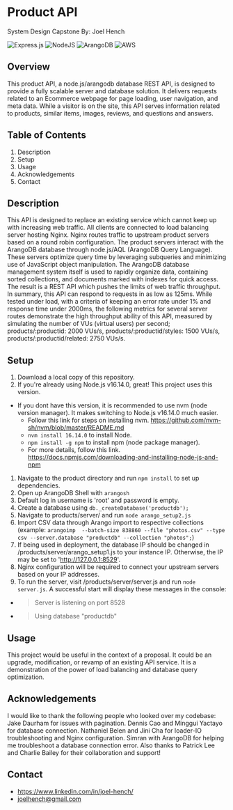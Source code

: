 # Product API
System Design Capstone
By: Joel Hench

![Express.js](https://img.shields.io/badge/express.js-%23404d59.svg?style=for-the-badge&logo=express&logoColor=%2361DAFB) ![NodeJS](https://img.shields.io/badge/node.js-6DA55F?style=for-the-badge&logo=node.js&logoColor=white) ![ArangoDB](https://img.shields.io/badge/ArangoDB-%234ea94b.svg?style=for-the-badge&logo=avocado&logoColor=white?link=http://google.com&link=http://google.com) ![AWS](https://img.shields.io/badge/AWS-%23FF9900.svg?style=for-the-badge&logo=amazon-aws&logoColor=white)

## Overview
This product API, a node.js/arangodb database REST API, is designed to provide a fully scalable server and database solution. It delivers requests related to an Ecommerce webpage for page loading, user navigation, and meta data. While a visitor is on the site, this API serves information related to products, similar items, images, reviews, and questions and answers.

## Table of Contents
1. Description
1. Setup
1. Usage
1. Acknowledgements
1. Contact

## Description
This API is designed to replace an existing service which cannot keep up with increasing web traffic. All clients are connected to load balancing server hosting Nginx. Nginx routes traffic to upstream product servers based on a round robin configuration. The product servers interact with the ArangoDB database through node.js/AQL (ArangoDB Query Language). These servers optimize query time by leveraging subqueries and minimizing use of JavaScript object manipulation. The ArangoDB database management system itself is used to rapidly organize data, containing sorted collections, and documents marked with indexes for quick access. The result is a REST API which pushes the limits of web traffic throughput. In summary, this API can respond to requests in as low as 125ms. While tested under load, with a criteria of keeping an error rate under 1% and response time under 2000ms, the following metrics for several server routes demonstrate the high throughput ability of this API, measured by simulating the number of VUs (virtual users) per second; products/:productid: 2000 VUs/s, products/:productid/styles: 1500 VUs/s, products/:productid/related: 2750 VUs/s.

## Setup
1. Download a local copy of this repository.
1. If you're already using Node.js v16.14.0, great! This project uses this version.
  - If you dont have this version, it is recommended to use nvm (node version manager). It makes switching
  to Node.js v16.14.0 much easier.
    - Follow this link for steps on installing nvm. https://github.com/nvm-sh/nvm/blob/master/README.md
    - `nvm install 16.14.0` to install Node.
    - `npm install -g npm` to install npm (node package manager).
    - For more details, follow this link. https://docs.npmjs.com/downloading-and-installing-node-js-and-npm
1. Navigate to the product directory and run `npm install` to set up dependencies.
1. Open up ArangoDB Shell with `arangosh`
1. Default log in username is 'root' and password is empty.
1. Create a database using `db._createDatabase('productdb');`
1. Navigate to products/server/ and run `node arango_setup2.js`
1. Import CSV data through Arango import to respective collections (example: `arangoimp  --batch-size 838860 --file "photos.csv" --type csv --server.database "productdb" --collection "photos";`)
1. If being used in deployment, the database IP should be changed in /products/server/arango_setup1.js to your instance IP. Otherwise, the IP may be set to 'http://127.0.0.1:8529'.
1. Nginx configuration will be required to connect your upstream servers based on your IP addresses.
1. To run the server, visit /products/server/server.js and run `node server.js`. A successful start will display these messages in the console:
 - >Server is listening on port 8528
 - >Using database "productdb"

## Usage
This project would be useful in the context of a proposal. It could be an upgrade, modification, or revamp of an existing API service. It is a demonstration of the power of load balancing and database query optimization.

## Acknowledgements
I would like to thank the following people who looked over my codebase: Jake Daurham for issues with pagination. Dennis Cao and Minggui Yactayo for database connection. Nathaniel Belen and Jini Cha for loader-IO troubleshooting and Nginx configuration. Simran with ArangoDB for helping me troubleshoot a database connection error. Also thanks to Patrick Lee and Charlie Bailey for their collaboration and support!

## Contact
- https://www.linkedin.com/in/joel-hench/
- joelhench@gmail.com